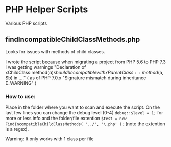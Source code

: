 # PHP Helper Scripts
Various PHP scripts


## findIncompatibleChildClassMethods.php
Looks for issues with methods of child classes. 

I wrote the script because when migrating a project from PHP 5.6 to PHP 7.3 I was getting warnings "Declaration of xChildClass:method($a) should be compatible with xParentClass::method($a, $b) in ...."
( as of PHP 7.0.x "Signature mismatch during inheritance	E_WARNING" )

### How to use:
Place in the folder where you want to scan and execute the script.
On the last few lines you can change the debug level (0-4) `debug::$level = 1;` for more or less info and the folder/file extention
`$test = new FindIncompatibleChildClassMethods( '../', '\.php' );` (note the extention is a regex).

Warning: It only works with 1 class per file
